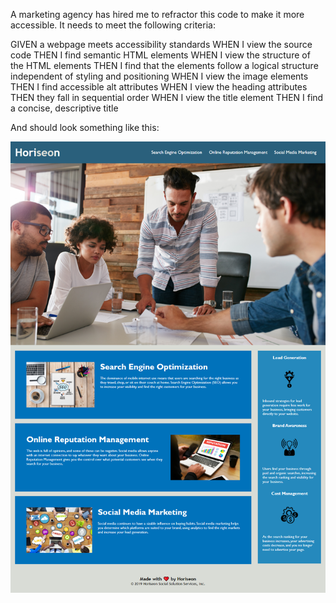 A marketing agency has hired me to refractor this code to make it more accessible. It needs to meet the following criteria: 

GIVEN a webpage meets accessibility standards
WHEN I view the source code
THEN I find semantic HTML elements
WHEN I view the structure of the HTML elements
THEN I find that the elements follow a logical structure independent of styling and positioning
WHEN I view the image elements
THEN I find accessible alt attributes
WHEN I view the heading attributes
THEN they fall in sequential order
WHEN I view the title element
THEN I find a concise, descriptive title

And should look something like this: 

![](images/screencapture-file-C-Users-19043-Dropbox-My-PC-DESKTOP-V2B35R4-Desktop-Bootcamp-homework1-Code-Refractor-Index-html-2021-03-28-14_06_01.png)


